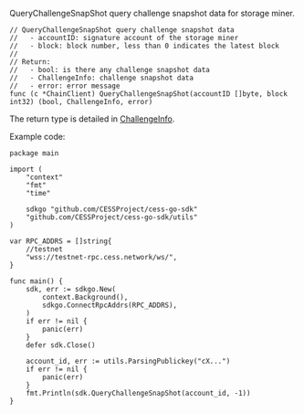 QueryChallengeSnapShot query challenge snapshot data for storage miner.


```golang
// QueryChallengeSnapShot query challenge snapshot data
//   - accountID: signature account of the storage miner
//   - block: block number, less than 0 indicates the latest block
//
// Return:
//   - bool: is there any challenge snapshot data
//   - ChallengeInfo: challenge snapshot data
//   - error: error message
func (c *ChainClient) QueryChallengeSnapShot(accountID []byte, block int32) (bool, ChallengeInfo, error)
```
The return type is detailed in [ChallengeInfo](../chain_type.md#ChallengeInfo).

Example code:
```golang
package main

import (
    "context"
    "fmt"
    "time"

    sdkgo "github.com/CESSProject/cess-go-sdk"
    "github.com/CESSProject/cess-go-sdk/utils"
)

var RPC_ADDRS = []string{
    //testnet
    "wss://testnet-rpc.cess.network/ws/",
}

func main() {
    sdk, err := sdkgo.New(
        context.Background(),
        sdkgo.ConnectRpcAddrs(RPC_ADDRS),
    )
    if err != nil {
        panic(err)
    }
    defer sdk.Close()

    account_id, err := utils.ParsingPublickey("cX...")
    if err != nil {
        panic(err)
    }
    fmt.Println(sdk.QueryChallengeSnapShot(account_id, -1))
}
```
